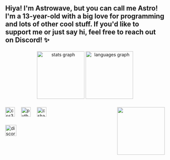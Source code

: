 <h2 align="left">Hiya! I'm Astrowave, but you can call me Astro! I'm a 13-year-old with a big love for programming and lots of other cool stuff. If you'd like to support me or just say hi, feel free to reach out on Discord! ✨</h2>

###

<div align="center">
  <img src="https://github-readme-stats.vercel.app/api?username=Astrowave69&hide_title=false&hide_rank=false&show_icons=true&include_all_commits=true&count_private=true&disable_animations=false&theme=dracula&locale=en&hide_border=false" height="150" alt="stats graph"  />
  <img src="https://github-readme-stats.vercel.app/api/top-langs?username=Astrowave69&locale=en&hide_title=false&layout=compact&card_width=320&langs_count=5&theme=dracula&hide_border=false" height="150" alt="languages graph"  />
</div>

###

<img align="right" height="150" src="https://cdn.discordapp.com/attachments/1309194350630277201/1311926436772184064/Emo_Discord_PFP__Expressive_Profile_Pictures_-_Best_Wallpaper_HD.jpg?ex=674aa234&is=674950b4&hm=85cd0938c620042e2b37253a93758b2b7ad065a61ebe77f1055f43cf29de4a6c&"  />

###

<div align="left">
  <img src="https://cdn.jsdelivr.net/gh/devicons/devicon/icons/css3/css3-original.svg" height="30" alt="css3 logo"  />
  <img width="12" />
  <img src="https://cdn.jsdelivr.net/gh/devicons/devicon/icons/python/python-original.svg" height="30" alt="python logo"  />
  <img width="12" />
  <img src="https://cdn.jsdelivr.net/gh/devicons/devicon/icons/csharp/csharp-original.svg" height="30" alt="csharp logo"  />
</div>

###

<div align="left">
  <a href="https://discord.gg/CnSJw6fC" target="_blank">
    <img src="https://img.shields.io/static/v1?message=Discord&logo=discord&label=Add%20me%20on&color=7289DA&logoColor=white&labelColor=&style=for-the-badge" height="35" alt="discord logo"  />
  </a>
</div>

###
